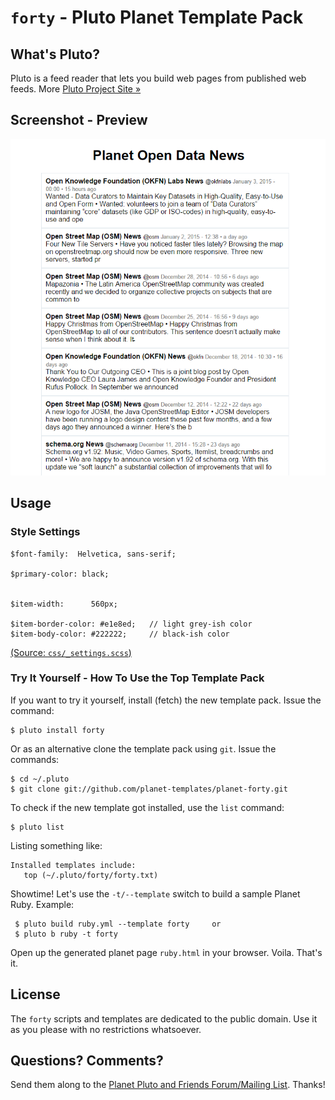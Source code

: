 # `forty` -  Pluto Planet Template Pack

## What's Pluto?

Pluto is a feed reader that lets you build web pages from published
web feeds. More [Pluto Project Site »](http://feedreader.github.io)

## Screenshot - Preview

![](screenshot.png)


## Usage


### Style Settings

~~~
$font-family:  Helvetica, sans-serif;

$primary-color: black;


$item-width:      560px;

$item-border-color: #e1e8ed;   // light grey-ish color
$item-body-color: #222222;     // black-ish color
~~~

[(Source: `css/_settings.scss`)](css/_settings.scss)



### Try It Yourself - How To Use the Top Template Pack

If you want to try it yourself, install (fetch) the new template pack. Issue the command:

    $ pluto install forty

Or as an alternative clone the template pack using `git`. Issue the commands:

    $ cd ~/.pluto
    $ git clone git://github.com/planet-templates/planet-forty.git

To check if the new template got installed, use the `list` command:

    $ pluto list

Listing something like:

    Installed templates include:
       top (~/.pluto/forty/forty.txt)

Showtime! Let's use the `-t/--template` switch to build a sample Planet Ruby. Example:

     $ pluto build ruby.yml --template forty     or
     $ pluto b ruby -t forty

Open up the generated planet page `ruby.html` in your browser. Voila. That's it.



## License

The `forty` scripts and templates are dedicated to the public domain.
Use it as you please with no restrictions whatsoever.

## Questions? Comments?

Send them along to the [Planet Pluto and Friends Forum/Mailing List](http://groups.google.com/group/feedreader).
Thanks!

